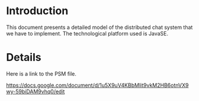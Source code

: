# Introduction #

This document presents a detailed model of the distributed chat system that we have to implement. The technological platform used is JavaSE.


# Details #

Here is a link to the PSM file.

https://docs.google.com/document/d/1u5X9uV4KBbMlit9vkM2HB6otnVX9wy-59biDAM9vhq0/edit
